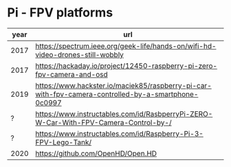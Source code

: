 # Pi - FPV platforms

| year | url |
| --- | --- |
| 2017 | https://spectrum.ieee.org/geek-life/hands-on/wifi-hd-video-drones-still-wobbly |
| 2017 | https://hackaday.io/project/12450-raspberry-pi-zero-fpv-camera-and-osd |
| 2019 | https://www.hackster.io/maciek85/raspberry-pi-car-with-fpv-camera-controlled-by-a-smartphone-0c0997 |
| ? | https://www.instructables.com/id/RasbperryPi-ZERO-W-Car-With-FPV-Camera-Control-by-/ |
| ? | https://www.instructables.com/id/Raspberry-Pi-3-FPV-Lego-Tank/ |
| 2020 | https://github.com/OpenHD/Open.HD |
